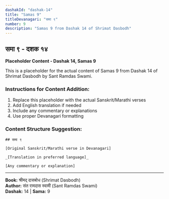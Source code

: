 ```yaml
---
dashakId: "dashak-14"
title: "Samas 9"
titleDevanagari: "समा ९"
number: 9
description: "Samas 9 from Dashak 14 of Shrimat Dasbodh"
---
```


## समा ९ - दशक १४

<!-- TODO: Add the actual Sanskrit/Marathi content here -->

**Placeholder Content - Dashak 14, Samas 9**

This is a placeholder for the actual content of Samas 9 from Dashak 14 of Shrimat Dasbodh by Sant Ramdas Swami.

### Instructions for Content Addition:
1. Replace this placeholder with the actual Sanskrit/Marathi verses
2. Add English translation if needed
3. Include any commentary or explanations
4. Use proper Devanagari formatting

### Content Structure Suggestion:
```
## समा ९

[Original Sanskrit/Marathi verse in Devanagari]

_[Translation in preferred language]_

[Any commentary or explanation]
```

---
**Book:** श्रीमद् दासबोध (Shrimat Dasbodh)  
**Author:** संत रामदास स्वामी (Sant Ramdas Swami)  
**Dashak:** 14 | **Sama:** 9
